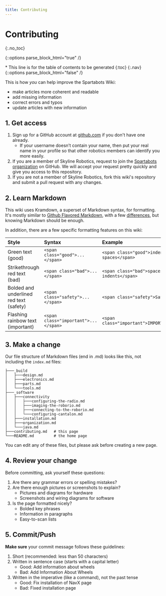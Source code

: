 ```yaml
---
title: Contributing
---
```

# Contributing
{:.no_toc}

{::options parse_block_html="true" /}
<div id="toc_nav" class="affix">
* This line is for the table of contents to be generated
{:toc}
{:.nav}
</div>
{::options parse_block_html="false" /}

<!-- Don't change anything above this point! -->

This is how _you_ can help improve the Spartabots Wiki:
- make articles more coherent and readable
- add missing information
- correct errors and typos
- update articles with new information

## 1. Get access
1. Sign up for a GitHub account at [github.com](https://github.com/join) if you don't have one already.
    - If your username doesn’t contain your name, then put your real name in your profile so that other robotics members can identify you more easily.
2. If you are a member of Skyline Robotics, request to join the [Spartabots organization](https://github.com/SkylineSpartabots) on GitHub. We will accept your request pretty quickly and give you access to this repository.
3. If you are not a member of Skyline Robotics, fork this wiki's repository and submit a pull request with any changes.

## 2. Learn Markdown
This wiki uses Kramdown, a superset of Markdown syntax, for formatting. It's mostly similar to [Github Flavored Markdown](https://help.github.com/articles/about-writing-and-formatting-on-github/), with a few [differences](https://kramdown.gettalong.org/quickref.html), but knowing Markdown should be enough.

In addition, there are a few specific formatting features on this wiki:

| Style | Syntax | Example | Output |
| :--- | :--- | :--- | :--- |
| Green text (good) | `<span class="good">...</span>` | `<span class="good">indents > spaces</span>` | <span class="good">indents > spaces</span> |
| Strikethrough red text (bad) | `<span class="bad">...</span>` | `<span class="bad">spaces > indents</span>` | <span class="bad">spaces > indents</span> |
| Bolded and underlined red text (safety) | `<span class="safety">...</span>` | `<span class="safety">Safety</span>` | <span class="safety">Safety</span> |
| Flashing rainbow text (important) | `<span class="important">...</span>` | `<span class="important">IMPORTANT</span>` | <span class="important">IMPORTANT</span> |

## 3. Make a change
Our file structure of Markdown files (end in .md) looks like this, not including the `index.md` files:
```
├───_build
│   ├───design.md
│   ├───electronics.md
│   ├───parts.md
│   └───tools.md
├───_software
│   ├───connectivity
│   │   ├───configuring-the-radio.md
│   │   ├───imaging-the-roborio.md
│   │   ├───connecting-to-the-roborio.md
│   │   └───configuring-cantalon.md
│   ├───installation.md
│   ├───organization.md
│   └───java.md
├───contributing.md   # this page
└───README.md         # the home page
```
You can edit any of these files, but please ask before creating a new page.

## 4. Review your change
Before committing, ask yourself these questions:
1. Are there any grammar errors or spelling mistakes?
2. Are there enough pictures or screenshots to explain?
    - Pictures and diagrams for hardware
    - Screenshots and wiring diagrams for software
3. Is the page formatted nicely?
    - Bolded key phrases
    - Information in paragraphs
    - Easy-to-scan lists

## 5. Commit/Push
**Make sure** your commit message follows these guidelines:
1. Short (recommended: less than 50 characters)
2. Written in sentence case (starts with a capital letter)
    - Good: <span class="good">Add information about wheels</span>
    - Bad: <span class="bad">Add Information About Wheels</span>
3. Written in the imperative (like a command), not the past tense
    - Good: <span class="good">Fix installation of NavX page</span>
    - Bad: <span class="bad">Fixed installation page</span>
